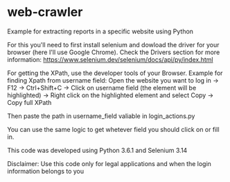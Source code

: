# web-crawler
Example for extracting reports in a specific website using Python

For this you'll need to first install selenium and dowload the driver for your browser (here I'll use Google Chrome). 
Check the Drivers section for more information: https://www.selenium.dev/selenium/docs/api/py/index.html

For getting the XPath, use the developer tools of your Browser. Example for finding Xpath from username field:
Open the website you want to log in -> F12 -> Ctrl+Shift+C ->  Click on username field (the element will be highlighted) -> Right click on the highlighted element and select Copy -> Copy full XPath

Then paste the path in username_field valiable in login_actions.py

You can use the same logic to get whetever field you should click on or fill in.

This code was developed using Python 3.6.1 and Selenium 3.14

Disclaimer: Use this code only for legal applications and when the login information belongs to you
